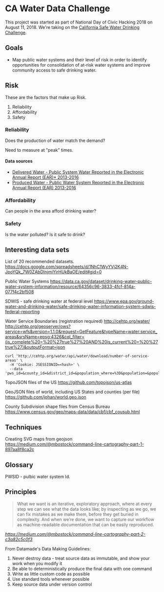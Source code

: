 # CA Water Data Challenge

This project was started as part of National Day of Civic Hacking 2018 on August
11, 2018. We're taking on the [California Safe Water Drinking
Challenge](http://waterchallenge.data.ca.gov/).


## Goals

- Map public water systems and their level of risk in order to identify opportunities for
  consolidation of at-risk water systems and improve community access to safe
  drinking water.


## Risk

These are the factors that make up Risk.

1. Reliability
1. Affordability
1. Safety


### Reliability

Does the production of water match the demand?

Need to measure at "peak" times.


#### Data sources

- [Delivered Water - Public System Water Reported in the Electronic Annual
  Report (EAR)\* 2013-2016](https://data.ca.gov/dataset/drinking-water-%E2%80%93-public-water-system-annually-reported-water-production-and-delivery-0)
- [Produced Water - Public Water System Reported in the Electronic Annual Report
  (EAR) 2013-2016](https://data.ca.gov/dataset/drinking-water-%E2%80%93-public-water-system-annually-reported-water-production-and-delivery-2)


### Affordability

Can people in the area afford drinking water?


### Safety

Is the water polluted? Is it safe to drink?


## Interesting data sets

List of 20 recommended datasets.
https://docs.google.com/spreadsheets/d/1NhC1WyYVj2K4N-JpoYQk_7W0ZAbDInjmiYirHUkBaOE/edit#gid=0

Public Water Systems
https://data.ca.gov/dataset/drinking-water-public-water-system-information/resource/64356c96-3833-4fcf-814a-077f4c2bf508

SDWIS - safe drinking water at federal level
https://www.epa.gov/ground-water-and-drinking-water/safe-drinking-water-information-system-sdwis-federal-reporting

Water Service Boundaries (registration required)
http://cehtp.org/water/
http://cehtp.org/geoserver/ows?service=wfs&version=1.1.0&request=GetFeature&typeName=water:service_areas&srsName=epsg:4326&cql_filter=(is_complete%20=%20%27true%27%20AND%20is_current%20=%20%27true%27)&outputFormat=json

```
curl 'http://cehtp.org/water/api/water/download/number-of-service-areas' \
  -H 'Cookie: JSESSIONID=<hash>' \
  --data 'pws_id=&county_id=&district_id=&population_where=%3D&population=&population_range=&connection_where=%3D&connection_count=&connections_range=&current=true&complete=true'
```

TopoJSON files of the US
https://github.com/topojson/us-atlas

GeoJSON files of world, including US States and counties (per file)
https://github.com/johan/world.geo.json

County Subdivision shape files from Census Bureau
https://www.census.gov/geo/maps-data/data/cbf/cbf_cousub.html


## Techniques

Creating SVG maps from geojson
https://medium.com/@mbostock/command-line-cartography-part-1-897aa8f8ca2c


## Glossary

PWSID - pulbic water system Id.


## Principles

> What we want is an iterative, exploratory approach, where at every step we can
> see what the data looks like; by inspecting as we go, we can fix mistakes as we
> make them, before they get buried in complexity. And when we’re done, we want to
> capture our workflow as machine-readable documentation that can be easily
> reproduced.

_https://medium.com/@mbostock/command-line-cartography-part-2-c3a82c5c0f3_

From Datamade's Data Making Guidelines:

1. Never destroy data - treat source data as immutable, and show your work when you modify it
1. Be able to deterministically produce the final data with one command
1. Write as little custom code as possible
1. Use standard tools whenever possible
1. Keep source data under version control
